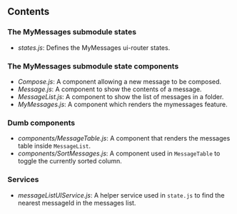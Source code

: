 ## Contents

### The MyMessages submodule states

- *states.js*: Defines the MyMessages ui-router states.

### The MyMessages submodule state components

- *Compose.js*: A component allowing a new message to be composed.
- *Message.js*: A component to show the contents of a message.
- *MessageList.js*: A component to show the list of messages in a folder.
- *MyMessages.js*: A component which renders the mymessages feature.

### Dumb components

- *components/MessageTable.js*: A component that renders the messages table inside `MessageList`.
- *components/SortMessages.js*: A component used in `MessageTable` to toggle the currently sorted column.

### Services

- *messageListUIService.js*: A helper service used in `state.js` to find the nearest messageId in the messages list.